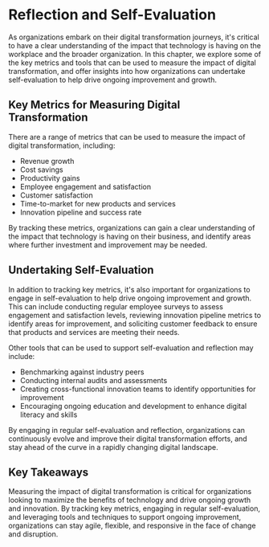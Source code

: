 Reflection and Self-Evaluation
=========================================================================================

As organizations embark on their digital transformation journeys, it's critical to have a clear understanding of the impact that technology is having on the workplace and the broader organization. In this chapter, we explore some of the key metrics and tools that can be used to measure the impact of digital transformation, and offer insights into how organizations can undertake self-evaluation to help drive ongoing improvement and growth.

Key Metrics for Measuring Digital Transformation
------------------------------------------------

There are a range of metrics that can be used to measure the impact of digital transformation, including:

* Revenue growth
* Cost savings
* Productivity gains
* Employee engagement and satisfaction
* Customer satisfaction
* Time-to-market for new products and services
* Innovation pipeline and success rate

By tracking these metrics, organizations can gain a clear understanding of the impact that technology is having on their business, and identify areas where further investment and improvement may be needed.

Undertaking Self-Evaluation
---------------------------

In addition to tracking key metrics, it's also important for organizations to engage in self-evaluation to help drive ongoing improvement and growth. This can include conducting regular employee surveys to assess engagement and satisfaction levels, reviewing innovation pipeline metrics to identify areas for improvement, and soliciting customer feedback to ensure that products and services are meeting their needs.

Other tools that can be used to support self-evaluation and reflection may include:

* Benchmarking against industry peers
* Conducting internal audits and assessments
* Creating cross-functional innovation teams to identify opportunities for improvement
* Encouraging ongoing education and development to enhance digital literacy and skills

By engaging in regular self-evaluation and reflection, organizations can continuously evolve and improve their digital transformation efforts, and stay ahead of the curve in a rapidly changing digital landscape.

Key Takeaways
-------------

Measuring the impact of digital transformation is critical for organizations looking to maximize the benefits of technology and drive ongoing growth and innovation. By tracking key metrics, engaging in regular self-evaluation, and leveraging tools and techniques to support ongoing improvement, organizations can stay agile, flexible, and responsive in the face of change and disruption.
